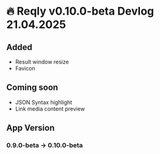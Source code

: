 # 🔥 Reqly v0.10.0-beta Devlog 21.04.2025

## Added
- Result window resize 
- Favicon

## Coming soon
- JSON Syntax highlight
- Link media content preview

## App Version
### 0.9.0-beta -> 0.10.0-beta



